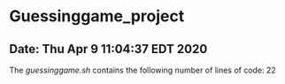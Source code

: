 # Guessinggame_project
## Date: Thu Apr  9 11:04:37 EDT 2020
The *guessinggame.sh* contains the following number of lines of code:
22
